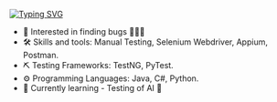 
[![Typing SVG](https://readme-typing-svg.demolab.com?font=buda&weight=900&size=30&pause=500&color=0ADA2BD4&center=true&vCenter=true&width=435&lines=%F0%9F%9A%80+Hi%2C+I+am+Ina%2C+;QA+Automation+Engineer+%F0%9F%9A%80)](https://git.io/typing-svg)

- 👀 Interested in finding bugs 🐞🐛🐜
- 🛠 Skills and tools: Manual Testing, Selenium Webdriver, Appium, Postman.
- ⛏ Testing Frameworks: TestNG, PyTest.
- ⚙ Programming Languages: Java, C#, Python.
- 🌱 Currently learning - Testing of AI 🤖
  
  
  
